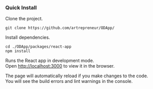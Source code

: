 
### Quick Install

Clone the project.

```
git clone https://github.com/artrepreneur/ODApp/
```

Install dependencies.

```
cd ./ODApp/packages/react-app
npm install
```

Runs the React app in development mode.<br>
Open [http://localhost:3000](http://localhost:3000) to view it in the browser.

The page will automatically reload if you make changes to the code.<br>
You will see the build errors and lint warnings in the console.

